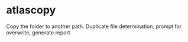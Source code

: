 # atlascopy
Copy the folder to another path. Duplicate file determination, prompt for overwrite, generate report
